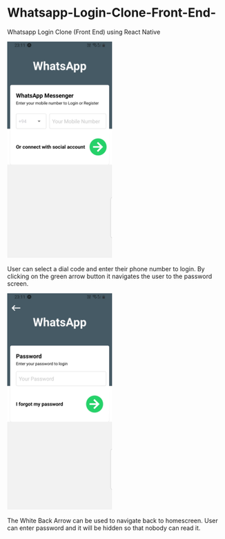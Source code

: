 # Whatsapp-Login-Clone-Front-End-
Whatsapp Login Clone (Front End) using React Native

<img src="images/HomeScreen.jpeg" height="500">

User can select a dial code and enter their phone number to login.
By clicking on the green arrow button it navigates the user to the password screen. 

<img src="images/PasswordScreen.jpeg" height="500">

The White Back Arrow can be used to navigate back to homescreen.
User can enter password and it will be hidden so that nobody can read it.
